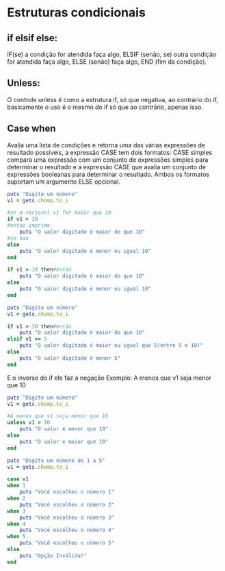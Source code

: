 # Estruturas condicionais

## if elsif else:

IF(se) a condição for atendida faça algo, ELSIF (senão, se) outra condição for atendida faça algo, ELSE (senão) faça algo, END (fim da condição).

## Unless:

O controle unless é como a estrutura if, só que negativa, ao contrário do if, basicamente o uso é o mesmo do if só que ao contrário, apenas isso. 

## Case when

Avalia uma lista de condições e retorna uma das várias expressões de resultado possíveis, a expressão CASE tem dois formatos: CASE simples compara uma expressão com um conjunto de expressões simples para determinar o resultado e a expressão CASE que avalia um conjunto de expressões booleanas para determinar o resultado. Ambos os formatos suportam um argumento ELSE opcional.

```ruby
puts "Digite um número"
v1 = gets.chomp.to_i

#se a variavel v1 for maior que 10
if v1 > 10 
#entao imprime
    puts "O valor digitado é maior do que 10"
#se nao    
else
    puts "O valor digitado é menor ou igual 10"
end

if v1 > 10 then#então
    puts "O valor digitado é maior do que 10"
else
    puts "O valor digitado é menor ou igual 10"
end
```

```ruby
puts "Digite um número"
v1 = gets.chomp.to_i

if v1 > 10 then#então
    puts "O valor digitado é maior do que 10"
elsif v1 >= 5
    puts "O valor digitado é maior ou igual que 5(entre 5 e 10)"
else
    puts "O valor digitado é menor 5"
end
```



E o inverso do if ele faz a negação
Exemplo: 
A menos que v1 seja menor que 10

```ruby
puts "Digite um número"
v1 = gets.chomp.to_i

#A menos que v1 seja menor que 10
unless v1 > 10
    puts "O valor é menor que 10"
else 
    puts "O valor e maior que 10"
end
```

```ruby
puts "Digite um número de 1 a 5"
v1 = gets.chomp.to_i

case v1
when 1
    puts "Você escolheu o número 1"
when 2
    puts "Você escolheu o número 2"
when 3
    puts "Você escolheu o número 3"
when 4
    puts "Você escolheu o número 4"
when 5
    puts "Você escolheu o número 5"
else
    puts "Opção Inválida!"
end
```
